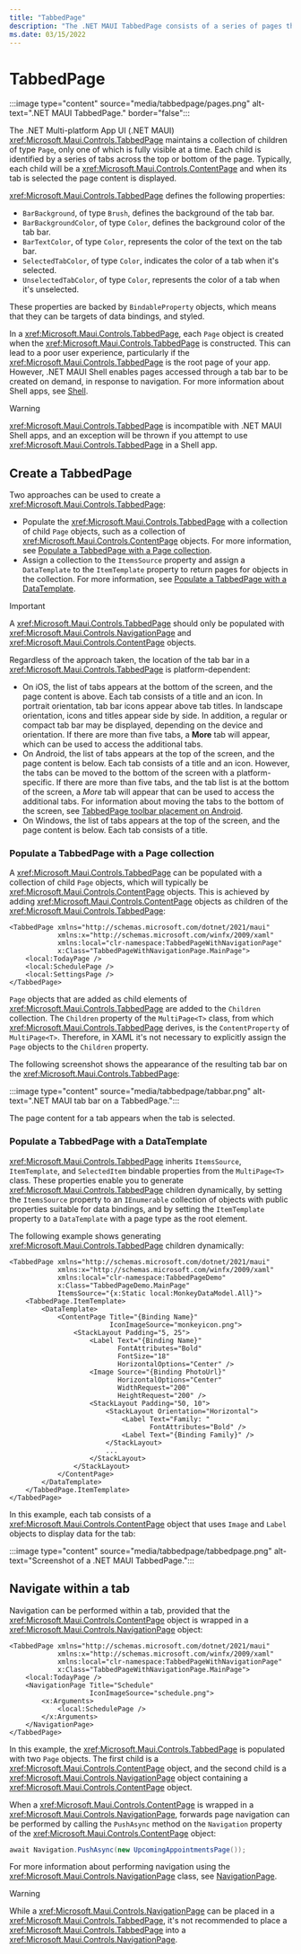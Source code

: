 ```yaml
---
title: "TabbedPage"
description: "The .NET MAUI TabbedPage consists of a series of pages that are navigable by tabs across the top or bottom of the page, with each tab loading the page content."
ms.date: 03/15/2022
---
```


# TabbedPage

:::image type="content" source="media/tabbedpage/pages.png" alt-text=".NET MAUI TabbedPage." border="false":::

The .NET Multi-platform App UI (.NET MAUI) <xref:Microsoft.Maui.Controls.TabbedPage> maintains a collection of children of type `Page`, only one of which is fully visible at a time. Each child is identified by a series of tabs across the top or bottom of the page. Typically, each child will be a <xref:Microsoft.Maui.Controls.ContentPage> and when its tab is selected the page content is displayed.

<xref:Microsoft.Maui.Controls.TabbedPage> defines the following properties:

- `BarBackground`, of type `Brush`, defines the background of the tab bar.
- `BarBackgroundColor`, of type `Color`, defines the background color of the tab bar.
- `BarTextColor`, of type `Color`, represents the color of the text on the tab bar.
- `SelectedTabColor`, of type `Color`, indicates the color of a tab when it's selected.
- `UnselectedTabColor`, of type `Color`, represents the color of a tab when it's unselected.

These properties are backed by `BindableProperty` objects, which means that they can be targets of data bindings, and styled.

In a <xref:Microsoft.Maui.Controls.TabbedPage>, each `Page` object is created when the <xref:Microsoft.Maui.Controls.TabbedPage> is constructed. This can lead to a poor user experience, particularly if the <xref:Microsoft.Maui.Controls.TabbedPage> is the root page of your app. However, .NET MAUI Shell enables pages accessed through a tab bar to be created on demand, in response to navigation. For more information about Shell apps, see [Shell](~/fundamentals/shell/index.md).

> [!WARNING]
> <xref:Microsoft.Maui.Controls.TabbedPage> is incompatible with .NET MAUI Shell apps, and an exception will be thrown if you attempt to use <xref:Microsoft.Maui.Controls.TabbedPage> in a Shell app.

## Create a TabbedPage

Two approaches can be used to create a <xref:Microsoft.Maui.Controls.TabbedPage>:

- Populate the <xref:Microsoft.Maui.Controls.TabbedPage> with a collection of child `Page` objects, such as a collection of <xref:Microsoft.Maui.Controls.ContentPage> objects. For more information, see [Populate a TabbedPage with a Page collection](#populate-a-tabbedpage-with-a-page-collection).
- Assign a collection to the `ItemsSource` property and assign a `DataTemplate` to the `ItemTemplate` property to return pages for objects in the collection. For more information, see [Populate a TabbedPage with a DataTemplate](#populate-a-tabbedpage-with-a-datatemplate).

> [!IMPORTANT]
> A <xref:Microsoft.Maui.Controls.TabbedPage> should only be populated with <xref:Microsoft.Maui.Controls.NavigationPage> and <xref:Microsoft.Maui.Controls.ContentPage> objects.

Regardless of the approach taken, the location of the tab bar in a <xref:Microsoft.Maui.Controls.TabbedPage> is platform-dependent:

- On iOS, the list of tabs appears at the bottom of the screen, and the page content is above. Each tab consists of a title and an icon. In portrait orientation, tab bar icons appear above tab titles. In landscape orientation, icons and titles appear side by side. In addition, a regular or compact tab bar may be displayed, depending on the device and orientation. If there are more than five tabs, a **More** tab will appear, which can be used to access the additional tabs.
- On Android, the list of tabs appears at the top of the screen, and the page content is below. Each tab consists of a title and an icon. However, the tabs can be moved to the bottom of the screen with a platform-specific. If there are more than five tabs, and the tab list is at the bottom of the screen, a *More* tab will appear that can be used to access the additional tabs. For information about moving the tabs to the bottom of the screen, see [TabbedPage toolbar placement on Android](~/android/platform-specifics/tabbedpage-toolbar-placement.md).
- On Windows, the list of tabs appears at the top of the screen, and the page content is below. Each tab consists of a title. <!--However, icons can be added to each tab with a platform-specific. For more information, see [TabbedPage Icons on Windows](~/platform/windows/tabbedpage-icons.md).-->

### Populate a TabbedPage with a Page collection

A <xref:Microsoft.Maui.Controls.TabbedPage> can be populated with a collection of child `Page` objects, which will typically be <xref:Microsoft.Maui.Controls.ContentPage> objects. This is achieved by adding <xref:Microsoft.Maui.Controls.ContentPage> objects as children of the <xref:Microsoft.Maui.Controls.TabbedPage>:

```xaml
<TabbedPage xmlns="http://schemas.microsoft.com/dotnet/2021/maui"
            xmlns:x="http://schemas.microsoft.com/winfx/2009/xaml"
            xmlns:local="clr-namespace:TabbedPageWithNavigationPage"
            x:Class="TabbedPageWithNavigationPage.MainPage">
    <local:TodayPage />
    <local:SchedulePage />
    <local:SettingsPage />
</TabbedPage>
```

`Page` objects that are added as child elements of <xref:Microsoft.Maui.Controls.TabbedPage> are added to the `Children` collection. The `Children` property of the `MultiPage<T>` class, from which <xref:Microsoft.Maui.Controls.TabbedPage> derives, is the `ContentProperty` of `MultiPage<T>`. Therefore, in XAML it's not necessary to explicitly assign the `Page` objects to the `Children` property.

The following screenshot shows the appearance of the resulting tab bar on the <xref:Microsoft.Maui.Controls.TabbedPage>:

:::image type="content" source="media/tabbedpage/tabbar.png" alt-text=".NET MAUI tab bar on a TabbedPage.":::

The page content for a tab appears when the tab is selected.

### Populate a TabbedPage with a DataTemplate

<xref:Microsoft.Maui.Controls.TabbedPage> inherits `ItemsSource`, `ItemTemplate`, and `SelectedItem` bindable properties from the `MultiPage<T>` class. These properties enable you to generate <xref:Microsoft.Maui.Controls.TabbedPage> children dynamically, by setting the `ItemsSource` property to an `IEnumerable` collection of objects with public properties suitable for data bindings, and by setting the `ItemTemplate` property to a `DataTemplate` with a page type as the root element.

The following example shows generating <xref:Microsoft.Maui.Controls.TabbedPage> children dynamically:

```xaml
<TabbedPage xmlns="http://schemas.microsoft.com/dotnet/2021/maui"
            xmlns:x="http://schemas.microsoft.com/winfx/2009/xaml"
            xmlns:local="clr-namespace:TabbedPageDemo"
            x:Class="TabbedPageDemo.MainPage"
            ItemsSource="{x:Static local:MonkeyDataModel.All}">
    <TabbedPage.ItemTemplate>
        <DataTemplate>
            <ContentPage Title="{Binding Name}"
                         IconImageSource="monkeyicon.png">
                <StackLayout Padding="5, 25">
                    <Label Text="{Binding Name}"
                           FontAttributes="Bold"
                           FontSize="18"
                           HorizontalOptions="Center" />
                    <Image Source="{Binding PhotoUrl}"
                           HorizontalOptions="Center"
                           WidthRequest="200"
                           HeightRequest="200" />
                    <StackLayout Padding="50, 10">
                        <StackLayout Orientation="Horizontal">
                            <Label Text="Family: "
                                   FontAttributes="Bold" />
                            <Label Text="{Binding Family}" />
                        </StackLayout>
                        ...
                    </StackLayout>
                </StackLayout>
            </ContentPage>
        </DataTemplate>
    </TabbedPage.ItemTemplate>
</TabbedPage>
```

In this example, each tab consists of a <xref:Microsoft.Maui.Controls.ContentPage> object that uses `Image` and `Label` objects to display data for the tab:

:::image type="content" source="media/tabbedpage/tabbedpage.png" alt-text="Screenshot of a .NET MAUI TabbedPage.":::

## Navigate within a tab

Navigation can be performed within a tab, provided that the <xref:Microsoft.Maui.Controls.ContentPage> object is wrapped in a <xref:Microsoft.Maui.Controls.NavigationPage> object:

```xaml
<TabbedPage xmlns="http://schemas.microsoft.com/dotnet/2021/maui"
            xmlns:x="http://schemas.microsoft.com/winfx/2009/xaml"
            xmlns:local="clr-namespace:TabbedPageWithNavigationPage"
            x:Class="TabbedPageWithNavigationPage.MainPage">
    <local:TodayPage />
    <NavigationPage Title="Schedule"
                    IconImageSource="schedule.png">
        <x:Arguments>
            <local:SchedulePage />
        </x:Arguments>
    </NavigationPage>
</TabbedPage>
```

In this example, the <xref:Microsoft.Maui.Controls.TabbedPage> is populated with two `Page` objects. The first child is a <xref:Microsoft.Maui.Controls.ContentPage> object, and the second child is a <xref:Microsoft.Maui.Controls.NavigationPage> object containing a <xref:Microsoft.Maui.Controls.ContentPage> object.

When a <xref:Microsoft.Maui.Controls.ContentPage> is wrapped in a <xref:Microsoft.Maui.Controls.NavigationPage>, forwards page navigation can be performed by calling the `PushAsync` method on the `Navigation` property of the <xref:Microsoft.Maui.Controls.ContentPage> object:

```csharp
await Navigation.PushAsync(new UpcomingAppointmentsPage());
```

For more information about performing navigation using the <xref:Microsoft.Maui.Controls.NavigationPage> class, see [NavigationPage](navigationpage.md).

> [!WARNING]
> While a <xref:Microsoft.Maui.Controls.NavigationPage> can be placed in a  <xref:Microsoft.Maui.Controls.TabbedPage>, it's not recommended to place a <xref:Microsoft.Maui.Controls.TabbedPage> into a <xref:Microsoft.Maui.Controls.NavigationPage>.
